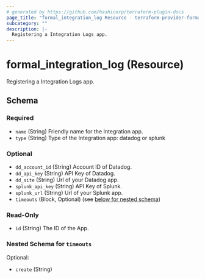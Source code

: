 ```yaml
---
# generated by https://github.com/hashicorp/terraform-plugin-docs
page_title: "formal_integration_log Resource - terraform-provider-formal"
subcategory: ""
description: |-
  Registering a Integration Logs app.
---
```


# formal_integration_log (Resource)

Registering a Integration Logs app.



<!-- schema generated by tfplugindocs -->
## Schema

### Required

- `name` (String) Friendly name for the Integration app.
- `type` (String) Type of the Integration app: datadog or splunk

### Optional

- `dd_account_id` (String) Account ID of Datadog.
- `dd_api_key` (String) API Key of Datadog.
- `dd_site` (String) Url of your Datadog app.
- `splunk_api_key` (String) API Key of Splunk.
- `splunk_url` (String) Url of your Splunk app.
- `timeouts` (Block, Optional) (see [below for nested schema](#nestedblock--timeouts))

### Read-Only

- `id` (String) The ID of the App.

<a id="nestedblock--timeouts"></a>
### Nested Schema for `timeouts`

Optional:

- `create` (String)



